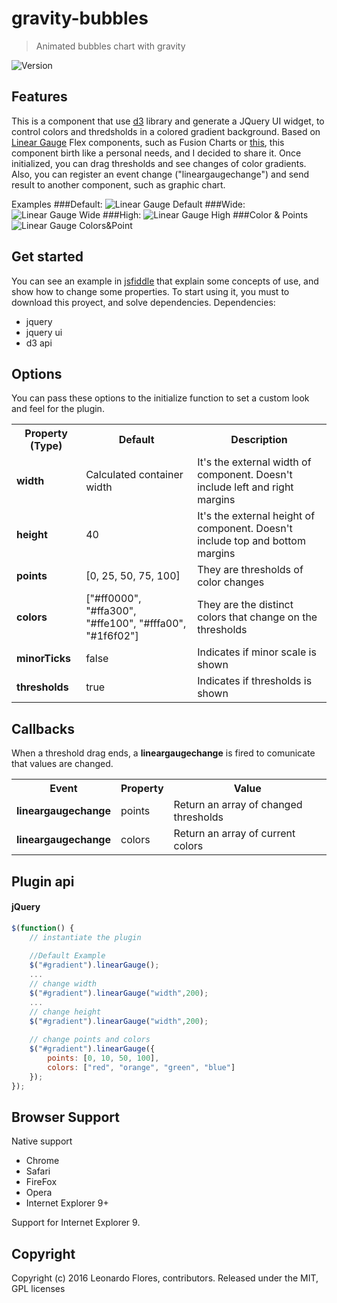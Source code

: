 # gravity-bubbles

> Animated bubbles chart with gravity

![Version](http://img.shields.io/version/0.0.5.png?color=green)


## Features
This is a component that use [d3](http://d3js.org/) library and generate a JQuery UI widget, to control colors and thredsholds in a colored gradient background.
Based on [Linear Gauge](http://docs.fusioncharts.com/flex/charts/) Flex components, such as Fusion Charts or [this](http://www.ardisialabs.com/flex-components/linearGauges), this component birth like a personal needs, and I decided to share it.
Once initialized, you can drag thresholds and see changes of color gradients.
Also, you can register an event change ("lineargaugechange") and send result to another component, such as graphic chart.

Examples
###Default:
![Linear Gauge Default](http://rawgit.com/lflores/linear-gauge/master/src/images/linear-gauge.png)
###Wide:
![Linear Gauge Wide](http://rawgit.com/lflores/linear-gauge/master/src/images/linear-gauge-wide.png)
###High:
![Linear Gauge High](http://rawgit.com/lflores/linear-gauge/master/src/images/linear-gauge-high.png)
###Color & Points
![Linear Gauge Colors&Point](http://rawgit.com/lflores/linear-gauge/master/src/images/linear-gauge-colors-points.png)


## Get started
You can see an example in [jsfiddle](http://jsfiddle.net/leoflores/6qq1zks6/1/) that explain some concepts of use, and show how to change some properties.
To start using it, you must to download this proyect, and solve dependencies.
Dependencies:
* jquery
* jquery ui
* d3 api



## Options
You can pass these options to the initialize function to set a custom look and feel for the plugin.

<table>
    <tr>
        <th>Property (Type)</th>
        <th>Default</th>
        <th>Description</th>
    </tr>
    <tr>
        <td><strong>width</strong></td>
        <td>Calculated container width</td>
        <td>It's the external width of component. Doesn't include left and right margins</td>
    </tr>
  <tr>
        <td><strong>height</strong></td>
        <td>40</td>
        <td>It's the external height of component. Doesn't include top and bottom margins</td>
    </tr>
    <tr>
        <td><strong>points</strong></td>
        <td>[0, 25, 50, 75, 100]</td>
        <td>They are thresholds of color changes</td>
    </tr>
    <tr>
        <td><strong>colors</strong></td>
        <td>["#ff0000", "#ffa300", "#ffe100", "#fffa00", "#1f6f02"]</td>
        <td>They are the distinct colors that change on the thresholds</td>
    </tr>
     <tr>
        <td><strong>minorTicks</strong></td>
        <td>false</td>
        <td>Indicates if minor scale is shown</td>
    </tr><tr>
        <td><strong>thresholds</strong></td>
        <td>true</td>
        <td>Indicates if thresholds is shown</td>
    </tr>
</table>


## Callbacks
When a threshold drag ends, a <strong>lineargaugechange</strong> is fired to comunicate that values are changed.
<table>
    <tr>
        <th>Event</th>
        <th>Property</th>
        <th>Value</th>
    </tr>
    <tr>
        <td><strong>lineargaugechange</strong></td>
        <td>points</td>
        <td>Return an array of changed thresholds</td>
    </tr>
  <tr>
        <td><strong>lineargaugechange</strong></td>
        <td>colors</td>
        <td>Return an array of current colors</td>
    </tr>
</table>


## Plugin api
#### jQuery

```javascript
$(function() {
    // instantiate the plugin
    
    //Default Example
    $("#gradient").linearGauge();
    ...
    // change width
    $("#gradient").linearGauge("width",200);
    ...
    // change height
    $("#gradient").linearGauge("width",200);
    
    // change points and colors
    $("#gradient").linearGauge({
        points: [0, 10, 50, 100],
        colors: ["red", "orange", "green", "blue"]
    });
});
```


## Browser Support
Native support

* Chrome
* Safari
* FireFox
* Opera
* Internet Explorer 9+

Support for Internet Explorer 9.


## Copyright
Copyright (c) 2016 Leonardo Flores, contributors. Released under the MIT, GPL licenses